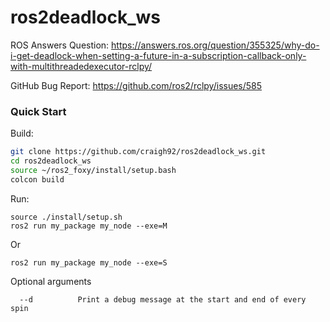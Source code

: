 # ros2deadlock_ws

ROS Answers Question: https://answers.ros.org/question/355325/why-do-i-get-deadlock-when-setting-a-future-in-a-subscription-callback-only-with-multithreadedexecutor-rclpy/

GitHub Bug Report: https://github.com/ros2/rclpy/issues/585

### Quick Start

Build:

```bash
git clone https://github.com/craigh92/ros2deadlock_ws.git
cd ros2deadlock_ws
source ~/ros2_foxy/install/setup.bash
colcon build
```
Run:

```
source ./install/setup.sh
ros2 run my_package my_node --exe=M
```
Or
```
ros2 run my_package my_node --exe=S
```

Optional arguments
```
  --d          Print a debug message at the start and end of every spin
```
